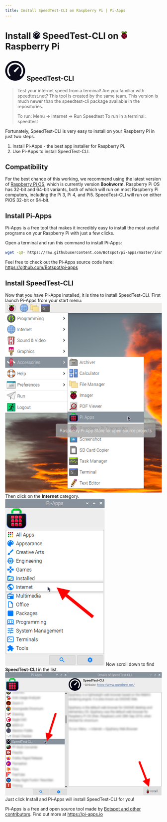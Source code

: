```yaml
---
title: Install SpeedTest-CLI on Raspberry Pi | Pi-Apps
---
```

<div class="simple-install-content content">

# Install <img src="/img/app-icons/SpeedTest-CLI/icon-64.png" height=24> SpeedTest-CLI on <img src=/img/other-icons/raspberrypi-icon.svg height=24> Raspberry Pi

## <img src="/img/app-icons/SpeedTest-CLI/icon-64.png"> SpeedTest-CLI
> Test your internet speed from a terminal!
> Are you familiar with speedtest.net? This tool is created by the same team.
> This version is much newer than the speedtest-cli package available in the repositories.
> 
> To run: Menu -> Internet -> Run Speedtest
> To run in a terminal: speedtest

Fortunately, SpeedTest-CLI is very easy to install on your Raspberry Pi in just two steps.
1. Install Pi-Apps - the best app installer for Raspberry Pi.
2. Use Pi-Apps to install SpeedTest-CLI.
</div>
<div class="simple-install-content content">

## Compatibility
For the best chance of this working, we recommend using the latest version of [Raspberry Pi OS](https://www.raspberrypi.com/software/), which is currently version **Bookworm**.
Raspberry Pi OS has 32-bit and 64-bit variants, both of which will run on most Raspberry Pi computers, including the Pi 3, Pi 4, and Pi5.
SpeedTest-CLI will run on either PiOS 32-bit or 64-bit.
</div>
<div class="simple-install-content content">

## Install Pi-Apps

Pi-Apps is a free tool that makes it incredibly easy to install the most useful programs on your Raspberry Pi with just a few clicks.

Open a terminal and run this command to install Pi-Apps:
```bash
wget -qO- https://raw.githubusercontent.com/Botspot/pi-apps/master/install | bash
```
Feel free to check out the Pi-Apps source code here: https://github.com/Botspot/pi-apps
</div>
<div class="simple-install-content content">

## Install SpeedTest-CLI

Now that you have Pi-Apps installed, it is time to install SpeedTest-CLI.
First launch Pi-Apps from your start menu:
<img src="/img/start-menu.png">
Then click on the <b>Internet</b> category.
<img src="/img/category-selections/Internet.png">
Now scroll down to find <b>SpeedTest-CLI</b> in the list.
<img src="/img/app-icons/SpeedTest-CLI/app-selection.png">
Just click Install and Pi-Apps will install SpeedTest-CLI for you!
</div>
<div class="simple-install-content content">

Pi-Apps is a free and open source tool made by [Botspot and other contributors](/about/#contributors). Find out more at https://pi-apps.io
</div>
